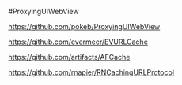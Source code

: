 #ProxyingUIWebView

https://github.com/pokeb/ProxyingUIWebView

https://github.com/evermeer/EVURLCache

https://github.com/artifacts/AFCache

https://github.com/rnapier/RNCachingURLProtocol